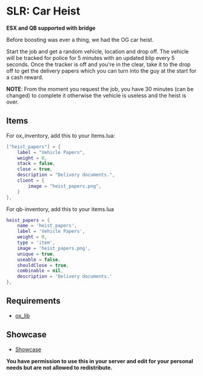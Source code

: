 # SLR: Car Heist

**ESX and QB supported with bridge**

Before boosting was ever a thing, we had the OG car heist.

Start the job and get a random vehicle, location and drop off. The vehicle will be tracked for police for 5 minutes with an updated blip every 5 seconds. Once the tracker is off and you're in the clear, take it to the drop off to get the delivery papers which you can turn into the guy at the start for a cash reward. 


**NOTE**: From the moment you request the job, you have 30 minutes (can be changed) to complete it otherwise the vehicle is useless and the heist is over.

## Items

For ox_inventory, add this to your items.lua:
```lua
["heist_papers"] = {
    label = "Vehicle Papers",
    weight = 0,
    stack = false,
    close = true,
    description = "Delivery documents.",
    client = {
        image = "heist_papers.png",
    }
},
```
For qb-inventory, add this to your items.lua
```lua
heist_papers = {
    name = 'heist_papers',
    label = 'Vehicle Papers',
    weight = 0,
    type = 'item',
    image = 'heist_papers.png',
    unique = true,
    useable = false,
    shouldClose = true,
    combinable = nil,
    description = 'Delivery documents.'
},
```

## Requirements

* [ox_lib](https://github.com/overextended/ox_lib/releases/tag/v3.16.2)

## Showcase

* [Showcase](https://streamable.com/1jqvax)

**You have permission to use this in your server and edit for your personal needs but are not allowed to redistribute.**
